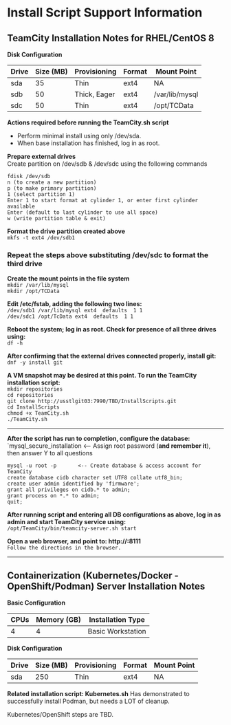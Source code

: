 
# Install Script Support Information #

## TeamCity Installation Notes for RHEL/CentOS 8 ##

**Disk Configuration**

Drive | Size (MB)      | Provisioning | Format | Mount Point
----- | -------------- | ------------ | ------ | -----------
sda   | 35             | Thin         | ext4   | NA
sdb   | 50             | Thick, Eager | ext4   | /var/lib/mysql
sdc   | 50             | Thin         | ext4   | /opt/TCData

**Actions required before running the TeamCity.sh script**

- Perform minimal install using only /dev/sda.
- When base installation has finished, log in as root.

**Prepare external drives**  
Create partition on /dev/sdb & /dev/sdc using the following commands

`fdisk /dev/sdb `  
`n (to create a new partition)`  
`p (to make primary partition)`  
`1 (select partition 1)`  
`Enter 1 to start format at cylinder 1, or enter first cylinder available`  
`Enter (default to last cylinder to use all space)`  
`w (write partition table & exit)`  

**Format the drive partition created above**  
`mkfs -t ext4 /dev/sdb1`

### Repeat the steps above substituting /dev/sdc to format the third drive ###

**Create the mount points in the file system**  
`mkdir /var/lib/mysql`  
`mkdir /opt/TCData`

**Edit /etc/fstab, adding the following two lines:**  
`/dev/sdb1 /var/lib/mysql ext4  defaults  1 1`  
`/dev/sdc1 /opt/TcData ext4  defaults  1 1`
 
**Reboot the system; log in as root.  Check for presence of all three drives using:**  
`df -h`

**After confirming that the external drives connected properly, install git:**  
`dnf -y install git`

**A VM snapshot may be desired at this point.  To run the TeamCity installation script:**  
`mkdir repositories`  
`cd repositories`  
`git clone http://usstlgit03:7990/TBD/InstallScripts.git`  
`cd InstallScripts`  
`chmod +x TeamCity.sh`  
`./TeamCity.sh`

------------

**After the script has run to completion, configure the database:**  
`mysql_secure_installation   <-- Assign root password \(**and remember it**\), then answer Y to all questions  

`mysql -u root -p       <-- Create database & access account for TeamCity`  
`create database cidb character set UTF8 collate utf8_bin;`  
`create user admin identified by 'firmware';`  
`grant all privileges on cidb.* to admin;`  
`grant process on *.* to admin;`  
`quit;`  

**After running script and entering all DB configurations as above, log in as admin
and start TeamCity service using:**  
`/opt/TeamCity/bin/teamcity-server.sh start`

**Open a web browser, and point to:  http://<URL>:8111**  
`Follow the directions in the browser.`

------------

## Containerization (Kubernetes/Docker - OpenShift/Podman) Server Installation Notes ##

**Basic Configuration**

CPUs  | Memory (GB) | Installation Type
----- | ----------- | -----------------
4     | 4           | Basic Workstation

**Disk Configuration**

Drive | Size (MB)      | Provisioning | Format | Mount Point
----- | -------------- | ------------ | ------ | -----------
sda   | 250            | Thin         | ext4   | NA

**Related installation script: Kubernetes.sh**
Has demonstrated to successfully install Podman, but needs a LOT of cleanup.  

Kubernetes/OpenShift steps are TBD.
